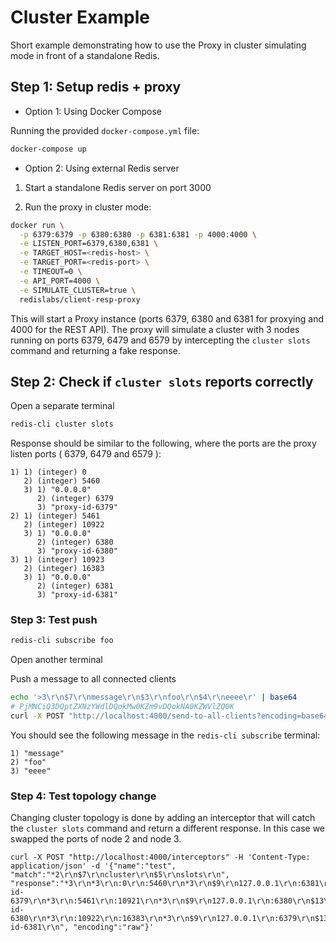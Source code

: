 # Cluster Example

Short example demonstrating how to use the Proxy in cluster simulating mode in front of a standalone Redis.

## Step 1: Setup redis + proxy

- Option 1: Using Docker Compose

Running the provided `docker-compose.yml` file:

```bash
docker-compose up
```

- Option 2: Using external Redis server

1. Start a standalone Redis server on port 3000

2. Run the proxy in cluster mode:
```bash
docker run \
  -p 6379:6379 -p 6380:6380 -p 6381:6381 -p 4000:4000 \
  -e LISTEN_PORT=6379,6380,6381 \
  -e TARGET_HOST=<redis-host> \
  -e TARGET_PORT=<redis-port> \
  -e TIMEOUT=0 \
  -e API_PORT=4000 \
  -e SIMULATE_CLUSTER=true \
  redislabs/client-resp-proxy

```
This will start a Proxy instance (ports 6379, 6380 and 6381 for proxying and 4000 for the REST API).
The proxy will simulate a cluster with 3 nodes running on ports 6379, 6479 and 6579 by intercepting the `cluster slots` command and returning a fake response.

## Step 2: Check if `cluster slots` reports correctly

Open a separate terminal

```bash
redis-cli cluster slots
```

Response should be similar to the following, where the ports are the proxy listen ports ( 6379, 6479 and 6579 ):
```
1) 1) (integer) 0
   2) (integer) 5460
   3) 1) "0.0.0.0"
      2) (integer) 6379
      3) "proxy-id-6379"
2) 1) (integer) 5461
   2) (integer) 10922
   3) 1) "0.0.0.0"
      2) (integer) 6380
      3) "proxy-id-6380"
3) 1) (integer) 10923
   2) (integer) 16383
   3) 1) "0.0.0.0"
      2) (integer) 6381
      3) "proxy-id-6381"
```

### Step 3: Test push

```bash
redis-cli subscribe foo
```

Open another terminal

Push a message to all connected clients
```bash
echo '>3\r\n$7\r\nmessage\r\n$3\r\nfoo\r\n$4\r\neeee\r' | base64
# PjMNCiQ3DQptZXNzYWdlDQokMw0KZm9vDQokNA0KZWVlZQ0K
curl -X POST "http://localhost:4000/send-to-all-clients?encoding=base64" -d "PjMNCiQ3DQptZXNzYWdlDQokMw0KZm9vDQokNA0KZWVlZQ0K"
```

You should see the following message in the `redis-cli subscribe` terminal:
```
1) "message"
2) "foo"
3) "eeee"
```

### Step 4: Test topology change

Changing cluster topology is done by adding an interceptor that will catch the `cluster slots` command and return a different response. In this case we swapped the ports of node 2 and node 3.
```
curl -X POST "http://localhost:4000/interceptors" -H 'Content-Type: application/json' -d '{"name":"test", "match":"*2\r\n$7\r\ncluster\r\n$5\r\nslots\r\n", "response":"*3\r\n*3\r\n:0\r\n:5460\r\n*3\r\n$9\r\n127.0.0.1\r\n:6381\r\n$13\r\nproxy-id-6379\r\n*3\r\n:5461\r\n:10921\r\n*3\r\n$9\r\n127.0.0.1\r\n:6380\r\n$13\r\nproxy-id-6380\r\n*3\r\n:10922\r\n:16383\r\n*3\r\n$9\r\n127.0.0.1\r\n:6379\r\n$13\r\nproxy-id-6381\r\n", "encoding":"raw"}'
```
